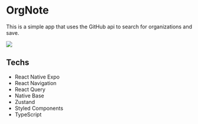 # OrgNote

This is a simple app that uses the GitHub api to search for organizations and save.

![](.github/OrgNote.gif)

## Techs

- React Native Expo
- React Navigation
- React Query
- Native Base
- Zustand
- Styled Components
- TypeScript
